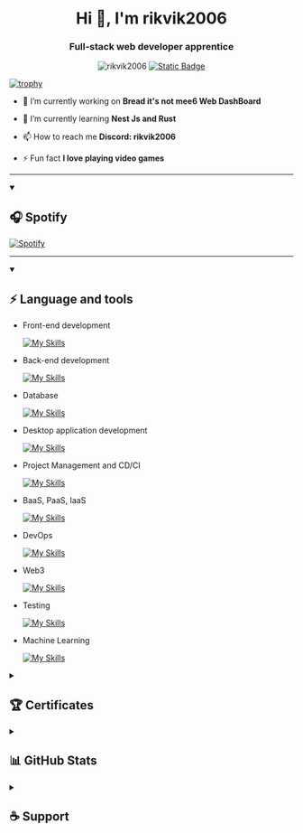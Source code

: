 <h1 align="center">Hi 👋, I'm rikvik2006</h1>
<h3 align="center">Full-stack web developer apprentice</h3>

<p align="center">
  <img src="https://komarev.com/ghpvc/?username=rikvik2006&label=Profile%20views&color=yellow&style=for-the-badge" alt="rikvik2006" />
  <a href="https://discord.com/users/715103156568064060" target="_blank" rel="noreferrer" rel="noopener"><img alt="Static Badge" src="https://img.shields.io/badge/rikvik2006-gray?style=for-the-badge&logo=discord&logoColor=white&label=Discord&labelColor=5865F2&link=https%3A%2F%2Fdiscord.com%2Fusers%2F715103156568064060"></a>
</p>

[![trophy](https://github-profile-trophy.vercel.app/?username=rikvik2006&theme=onedark&title=Stars,Followers,Commit,Joined2020,Repositories)](https://github.com/ryo-ma/github-profile-trophy)

-   🔭 I’m currently working on **Bread it's not mee6 Web DashBoard**

-   🌱 I’m currently learning **Nest Js and Rust**

-   📫 How to reach me **Discord: rikvik2006**

-   ⚡ Fun fact **I love playing video games**

---

<details open>
  <summary><h2>🎧 Spotify</h2></summary>

[![Spotify](https://novatorem-black-nu.vercel.app/api/spotify)](https://open.spotify.com/user/rikvik2006)

</details>

---

<details open>
  <summary><h2>⚡ Language and tools</h2></summary>
  
  -   Front-end development

      [![My Skills](https://skillicons.dev/icons?i=html,css,js,ts,react,nextjs,vue,bootstrap,sass&perline=3)](https://skillicons.dev)

-   Back-end development

    [![My Skills](https://skillicons.dev/icons?i=nodejs,express,php,nestjs,fastapi,go&perline=3)](https://skillicons.dev)

-   Database

    [![My Skills](https://skillicons.dev/icons?i=mongodb,mysql,prisma&perline=3)](https://skillicons.dev)

-   Desktop application development

    [![My Skills](https://skillicons.dev/icons?i=electron,dotnet,cs,java,unity,unreal&perline=3)](https://skillicons.dev)

-   Project Management and CD/CI

    [![My Skills](https://skillicons.dev/icons?i=github,git&perline=3)](https://skillicons.dev)

-   BaaS, PaaS, IaaS

    [![My Skills](https://skillicons.dev/icons?i=firebase,heroku,gcp&perline=3)](https://skillicons.dev)

-   DevOps

    [![My Skills](https://skillicons.dev/icons?i=docker,bash&perline=3)](https://skillicons.dev)

-   Web3

    [![My Skills](https://skillicons.dev/icons?i=solidity&perline=3)](https://skillicons.dev)

-   Testing

    [![My Skills](https://skillicons.dev/icons?i=jest&perline=3)](https://skillicons.dev)

-   Machine Learning

    [![My Skills](https://skillicons.dev/icons?i=python,pytorch&perline=3)](https://skillicons.dev)

</details>

<details close>
  <summary><h2>🏆 Certificates</h2></summary>

| Digital credentials website | [Credly](https://www.credly.com/users/riccardo-bussano) |
| :-------------------------: | :-----------------------------------------------------: |

  <!--START_SECTION:badges-->

[![HackersGen Course - Linux Base](https://images.credly.com/size/110x110/images/c110344a-69d6-4dce-b7fa-c4e28fc47ce2/image.png)](http://www.credly.com/badges/a932c8d5-7724-40b1-af20-675c04a84e2a "HackersGen Course - Linux Base")
[![HackersGen Course - ON MOBILE WITH REACT NATIVE](https://images.credly.com/size/110x110/images/0022dc4f-7584-4e3a-8ec3-bbb05be89a53/image.png)](http://www.credly.com/badges/52eb26e4-a2c3-4441-84a4-2453f825339e "HackersGen Course - ON MOBILE WITH REACT NATIVE")
[![HackersGen Course "Excellent Commitment" - Front End Developer](https://images.credly.com/size/110x110/images/40aec442-17e3-4c43-9ecc-1de233075660/image.png)](http://www.credly.com/badges/ece17d84-11ff-47fd-bad4-3290b5ce0c03 'HackersGen Course "Excellent Commitment" - Front End Developer')
[![HackersGen Course - "Excellent Commitment" LET'S LEARN PostrgreSQL](https://images.credly.com/size/110x110/images/f438ed0a-9803-4960-ba6d-b92e89dbe7d3/image.png)](http://www.credly.com/badges/3f5e48e3-5257-4495-9f1f-7460bc0fb556 (HackersGen Course - "Excellent Commitment" LET'S LEARN PostrgreSQL))
[![HackersGen Course - JavaScript basics](https://images.credly.com/size/110x110/images/3c490629-c8b5-46cd-abef-ff9e52d3e997/image.png)](http://www.credly.com/badges/7a332c47-3506-4d21-afa7-7301a2a8de96 "HackersGen Course - JavaScript basics")
[![HackersGen Course "Excellent Commitment" - HTML & CSS](https://images.credly.com/size/110x110/images/d1eecf81-d920-4d2f-a2a8-81f0ae869a03/image.png)](http://www.credly.com/badges/1130b22d-cdda-4147-aa97-54349798a678 'HackersGen Course "Excellent Commitment" - HTML & CSS')
[![HackersGen Course - "Excellent Commitment" GIT & GITHUB](https://images.credly.com/size/110x110/images/635fc46b-a3e0-4db8-ad86-f93ae2fb5d1f/image.png)](http://www.credly.com/badges/a8a1a606-6bcf-4aae-98dd-0155d717c753 'HackersGen Course - "Excellent Commitment" GIT & GITHUB')
[![HackersGen Course - "Excellent Commitment" INTRODUCTION TO GOLANG](https://images.credly.com/size/110x110/images/4c02ac2e-af85-4412-a7d5-141ec1c3c005/image.png)](http://www.credly.com/badges/480ed71d-2cf9-43c1-b343-32ea8cfb3273 'HackersGen Course - "Excellent Commitment" INTRODUCTION TO GOLANG')

  <!--END_SECTION:badges-->
</details>

<details close>
  <summary><h2>📊 GitHub Stats</h2></summary>
  <p align="left">
    <span>
      <img height=200 align="center" src="https://github-readme-stats.vercel.app/api?username=rikvik2006&show_icons=true&theme=dark&count_private=true&include_all_commits=true&hide_border=true" />
    </span>
    <span>
      <img height=200 align="center" src="https://github-readme-stats.vercel.app/api/top-langs/?username=rikvik2006&layout=compact&theme=dark&hide_border=true&hide=Jupyter%20Notebook,ShaderLab,HLSL" />
    </span>
  </p>
</details>

<details close>
  <summary><h2>☕ Support</h2></summary>

  <p align="center">
    If you wish to support me, you can do so by clicking the button below. Thank you so much! 😍
  </p>

  <div align="center">
    <a href="https://www.buymeacoffee.com/rikvik2006">
      <img src="https://cdn.buymeacoffee.com/buttons/v2/default-yellow.png" height="50" width="210" alt="rikvik2006" />
    </a>
  </div>
</details>
